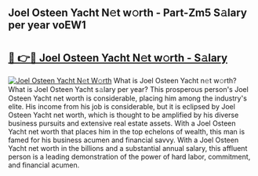 ## Joel Osteen Yacht N𝚎t w𝚘rth - Part-Zm5 S𝚊lary per year voEW1

# <h2><a href="http://gc2s99r.nevu.top/?p=Joel+Osteen+Yacht">🔗 👉🔴 Joel Osteen Yacht N𝚎t w𝚘rth - S𝚊lary</a></h2>

[![Joel Osteen Yacht N𝚎t W𝚘rth](https://i.imgur.com/Oavwk0R.jpeg)](http://gc2s99r.nevu.top/?p=Joel+Osteen+Yacht)
What is Joel Osteen Yacht n𝚎t w𝚘rth? What is Joel Osteen Yacht s𝚊lary per year?
This prosperous person's Joel Osteen Yacht net worth is considerable, placing him among the industry's elite. His income from his job is considerable, but it is eclipsed by Joel Osteen Yacht net worth, which is thought to be amplified by his diverse business pursuits and extensive real estate assets. With a Joel Osteen Yacht net worth that places him in the top echelons of wealth, this man is famed for his business acumen and financial savvy. With a Joel Osteen Yacht net worth in the billions and a substantial annual salary, this affluent person is a leading demonstration of the power of hard labor, commitment, and financial acumen.
